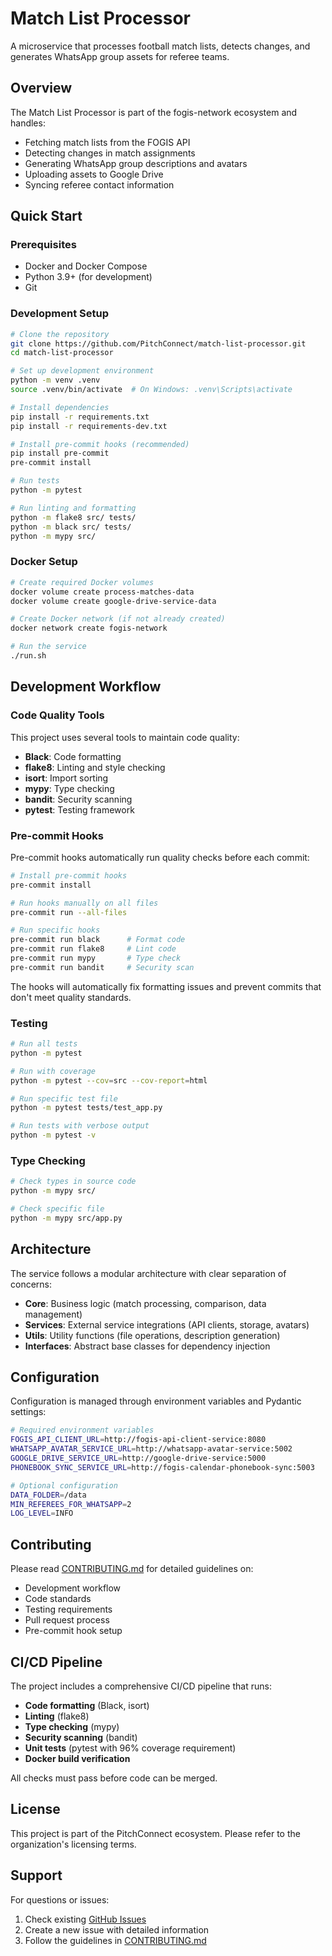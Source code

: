 # Match List Processor

A microservice that processes football match lists, detects changes, and generates WhatsApp group assets for referee teams.

## Overview

The Match List Processor is part of the fogis-network ecosystem and handles:

- Fetching match lists from the FOGIS API
- Detecting changes in match assignments
- Generating WhatsApp group descriptions and avatars
- Uploading assets to Google Drive
- Syncing referee contact information

## Quick Start

### Prerequisites

- Docker and Docker Compose
- Python 3.9+ (for development)
- Git

### Development Setup

```bash
# Clone the repository
git clone https://github.com/PitchConnect/match-list-processor.git
cd match-list-processor

# Set up development environment
python -m venv .venv
source .venv/bin/activate  # On Windows: .venv\Scripts\activate

# Install dependencies
pip install -r requirements.txt
pip install -r requirements-dev.txt

# Install pre-commit hooks (recommended)
pip install pre-commit
pre-commit install

# Run tests
python -m pytest

# Run linting and formatting
python -m flake8 src/ tests/
python -m black src/ tests/
python -m mypy src/
```

### Docker Setup

```bash
# Create required Docker volumes
docker volume create process-matches-data
docker volume create google-drive-service-data

# Create Docker network (if not already created)
docker network create fogis-network

# Run the service
./run.sh
```

## Development Workflow

### Code Quality Tools

This project uses several tools to maintain code quality:

- **Black**: Code formatting
- **flake8**: Linting and style checking
- **isort**: Import sorting
- **mypy**: Type checking
- **bandit**: Security scanning
- **pytest**: Testing framework

### Pre-commit Hooks

Pre-commit hooks automatically run quality checks before each commit:

```bash
# Install pre-commit hooks
pre-commit install

# Run hooks manually on all files
pre-commit run --all-files

# Run specific hooks
pre-commit run black      # Format code
pre-commit run flake8     # Lint code
pre-commit run mypy       # Type check
pre-commit run bandit     # Security scan
```

The hooks will automatically fix formatting issues and prevent commits that don't meet quality standards.

### Testing

```bash
# Run all tests
python -m pytest

# Run with coverage
python -m pytest --cov=src --cov-report=html

# Run specific test file
python -m pytest tests/test_app.py

# Run tests with verbose output
python -m pytest -v
```

### Type Checking

```bash
# Check types in source code
python -m mypy src/

# Check specific file
python -m mypy src/app.py
```

## Architecture

The service follows a modular architecture with clear separation of concerns:

- **Core**: Business logic (match processing, comparison, data management)
- **Services**: External service integrations (API clients, storage, avatars)
- **Utils**: Utility functions (file operations, description generation)
- **Interfaces**: Abstract base classes for dependency injection

## Configuration

Configuration is managed through environment variables and Pydantic settings:

```bash
# Required environment variables
FOGIS_API_CLIENT_URL=http://fogis-api-client-service:8080
WHATSAPP_AVATAR_SERVICE_URL=http://whatsapp-avatar-service:5002
GOOGLE_DRIVE_SERVICE_URL=http://google-drive-service:5000
PHONEBOOK_SYNC_SERVICE_URL=http://fogis-calendar-phonebook-sync:5003

# Optional configuration
DATA_FOLDER=/data
MIN_REFEREES_FOR_WHATSAPP=2
LOG_LEVEL=INFO
```

## Contributing

Please read [CONTRIBUTING.md](CONTRIBUTING.md) for detailed guidelines on:

- Development workflow
- Code standards
- Testing requirements
- Pull request process
- Pre-commit hook setup

## CI/CD Pipeline

The project includes a comprehensive CI/CD pipeline that runs:

- **Code formatting** (Black, isort)
- **Linting** (flake8)
- **Type checking** (mypy)
- **Security scanning** (bandit)
- **Unit tests** (pytest with 96% coverage requirement)
- **Docker build verification**

All checks must pass before code can be merged.

## License

This project is part of the PitchConnect ecosystem. Please refer to the organization's licensing terms.

## Support

For questions or issues:

1. Check existing [GitHub Issues](https://github.com/PitchConnect/match-list-processor/issues)
2. Create a new issue with detailed information
3. Follow the guidelines in [CONTRIBUTING.md](CONTRIBUTING.md)
